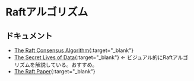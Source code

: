 # Raftアルゴリズム

## ドキュメント
- [The Raft Consensus Algorithm](https://raft.github.io){:target="_blank"}
- [The Secret Lives of Data](http://thesecretlivesofdata.com/raft/){:target="_blank"} <- ビジュアル的にRaftアルゴリズムを解説している。おすすめ。
- [The Raft Paper](https://raft.github.io/raft.pdf){:target="_blank"}
